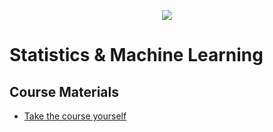  <p align="center">
    <a title="Golang Training" href="https://www.udemy.com/course/learn-how-to-code/">
    <img src="../assets/images/stat.ico">
    </a>
</p>

# Statistics \& Machine Learning 


## **Course Materials**
- [Take the course yourself](https://www.udemy.com/course/statsml_x/)
